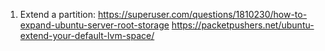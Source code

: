 1. Extend a partition:
   https://superuser.com/questions/1810230/how-to-expand-ubuntu-server-root-storage
   https://packetpushers.net/ubuntu-extend-your-default-lvm-space/
